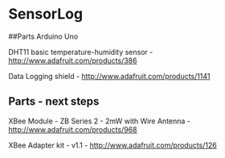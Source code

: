 SensorLog
=========

##Parts
Arduino Uno

DHT11 basic temperature-humidity sensor - http://www.adafruit.com/products/386

Data Logging shield - http://www.adafruit.com/products/1141


## Parts - next steps

XBee Module - ZB Series 2 - 2mW with Wire Antenna - http://www.adafruit.com/products/968

XBee Adapter kit - v1.1 - http://www.adafruit.com/products/126
